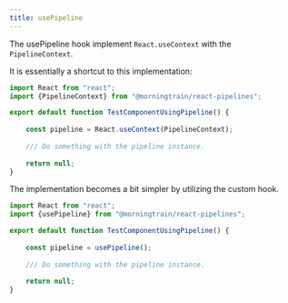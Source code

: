 ```yaml
---
title: usePipeline
---
```


The usePipeline hook implement `React.useContext` with the `PipelineContext`. 

It is essentially a shortcut to this implementation:

````jsx
import React from "react";
import {PipelineContext} from "@morningtrain/react-pipelines";

export default function TestComponentUsingPipeline() {
    
    const pipeline = React.useContext(PipelineContext);
    
    /// Do something with the pipeline instance.
    
    return null;
}
````

The implementation becomes a bit simpler by utilizing the custom hook.

````jsx
import React from "react";
import {usePipeline} from "@morningtrain/react-pipelines";

export default function TestComponentUsingPipeline() {
    
    const pipeline = usePipeline();
    
    /// Do something with the pipeline instance.
    
    return null;
}
````

